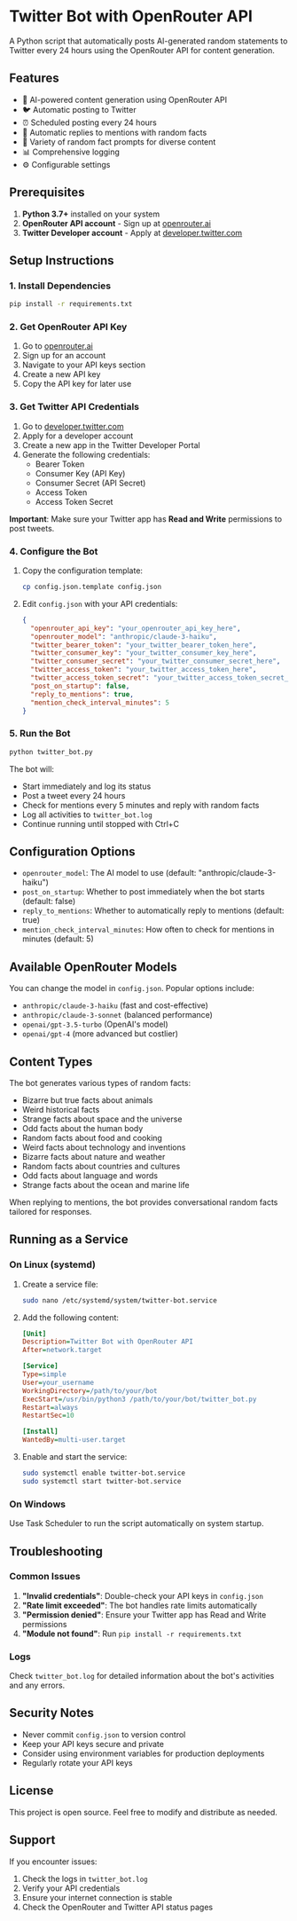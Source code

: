 # Twitter Bot with OpenRouter API

A Python script that automatically posts AI-generated random statements to Twitter every 24 hours using the OpenRouter API for content generation.

## Features

- 🤖 AI-powered content generation using OpenRouter API
- 🐦 Automatic posting to Twitter
- ⏰ Scheduled posting every 24 hours
- 💬 Automatic replies to mentions with random facts
- 📝 Variety of random fact prompts for diverse content
- 📊 Comprehensive logging
- ⚙️ Configurable settings

## Prerequisites

1. **Python 3.7+** installed on your system
2. **OpenRouter API account** - Sign up at [openrouter.ai](https://openrouter.ai)
3. **Twitter Developer account** - Apply at [developer.twitter.com](https://developer.twitter.com)

## Setup Instructions

### 1. Install Dependencies

```bash
pip install -r requirements.txt
```

### 2. Get OpenRouter API Key

1. Go to [openrouter.ai](https://openrouter.ai)
2. Sign up for an account
3. Navigate to your API keys section
4. Create a new API key
5. Copy the API key for later use

### 3. Get Twitter API Credentials

1. Go to [developer.twitter.com](https://developer.twitter.com)
2. Apply for a developer account
3. Create a new app in the Twitter Developer Portal
4. Generate the following credentials:
   - Bearer Token
   - Consumer Key (API Key)
   - Consumer Secret (API Secret)
   - Access Token
   - Access Token Secret

**Important**: Make sure your Twitter app has **Read and Write** permissions to post tweets.

### 4. Configure the Bot

1. Copy the configuration template:
   ```bash
   cp config.json.template config.json
   ```

2. Edit `config.json` with your API credentials:
   ```json
   {
     "openrouter_api_key": "your_openrouter_api_key_here",
     "openrouter_model": "anthropic/claude-3-haiku",
     "twitter_bearer_token": "your_twitter_bearer_token_here",
     "twitter_consumer_key": "your_twitter_consumer_key_here",
     "twitter_consumer_secret": "your_twitter_consumer_secret_here",
     "twitter_access_token": "your_twitter_access_token_here",
     "twitter_access_token_secret": "your_twitter_access_token_secret_here",
     "post_on_startup": false,
     "reply_to_mentions": true,
     "mention_check_interval_minutes": 5
   }
   ```

### 5. Run the Bot

```bash
python twitter_bot.py
```

The bot will:
- Start immediately and log its status
- Post a tweet every 24 hours
- Check for mentions every 5 minutes and reply with random facts
- Log all activities to `twitter_bot.log`
- Continue running until stopped with Ctrl+C

## Configuration Options

- `openrouter_model`: The AI model to use (default: "anthropic/claude-3-haiku")
- `post_on_startup`: Whether to post immediately when the bot starts (default: false)
- `reply_to_mentions`: Whether to automatically reply to mentions (default: true)
- `mention_check_interval_minutes`: How often to check for mentions in minutes (default: 5)

## Available OpenRouter Models

You can change the model in `config.json`. Popular options include:
- `anthropic/claude-3-haiku` (fast and cost-effective)
- `anthropic/claude-3-sonnet` (balanced performance)
- `openai/gpt-3.5-turbo` (OpenAI's model)
- `openai/gpt-4` (more advanced but costlier)

## Content Types

The bot generates various types of random facts:
- Bizarre but true facts about animals
- Weird historical facts
- Strange facts about space and the universe
- Odd facts about the human body
- Random facts about food and cooking
- Weird facts about technology and inventions
- Bizarre facts about nature and weather
- Random facts about countries and cultures
- Odd facts about language and words
- Strange facts about the ocean and marine life

When replying to mentions, the bot provides conversational random facts tailored for responses.

## Running as a Service

### On Linux (systemd)

1. Create a service file:
   ```bash
   sudo nano /etc/systemd/system/twitter-bot.service
   ```

2. Add the following content:
   ```ini
   [Unit]
   Description=Twitter Bot with OpenRouter API
   After=network.target

   [Service]
   Type=simple
   User=your_username
   WorkingDirectory=/path/to/your/bot
   ExecStart=/usr/bin/python3 /path/to/your/bot/twitter_bot.py
   Restart=always
   RestartSec=10

   [Install]
   WantedBy=multi-user.target
   ```

3. Enable and start the service:
   ```bash
   sudo systemctl enable twitter-bot.service
   sudo systemctl start twitter-bot.service
   ```

### On Windows

Use Task Scheduler to run the script automatically on system startup.

## Troubleshooting

### Common Issues

1. **"Invalid credentials"**: Double-check your API keys in `config.json`
2. **"Rate limit exceeded"**: The bot handles rate limits automatically
3. **"Permission denied"**: Ensure your Twitter app has Read and Write permissions
4. **"Module not found"**: Run `pip install -r requirements.txt`

### Logs

Check `twitter_bot.log` for detailed information about the bot's activities and any errors.

## Security Notes

- Never commit `config.json` to version control
- Keep your API keys secure and private
- Consider using environment variables for production deployments
- Regularly rotate your API keys

## License

This project is open source. Feel free to modify and distribute as needed.

## Support

If you encounter issues:
1. Check the logs in `twitter_bot.log`
2. Verify your API credentials
3. Ensure your internet connection is stable
4. Check the OpenRouter and Twitter API status pages
